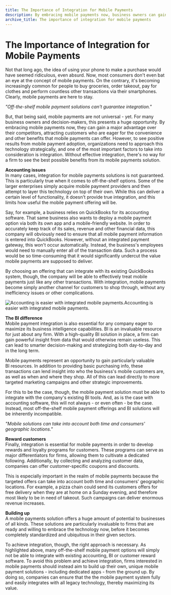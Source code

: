 ```yaml
---
title: The Importance of Integration for Mobile Payments
description: By embracing mobile payments now, business owners can gain a major advantage over competitors and attracting customers eager for the convenience.
archive_title: The importance of integration for mobile payments
---
```


# The Importance of Integration for Mobile Payments

Not that long ago, the idea of using your phone to make a purchase would have seemed ridiculous, even absurd. Now, most consumers don't even bat an eye at the concept of mobile payments. On the contrary, it's becoming increasingly common for people to buy groceries, order takeout, pay for clothes and perform countless other transactions via their smartphones. Clearly, mobile payments are here to stay.

_"Off-the-shelf mobile payment solutions can't guarantee integration."_

But, that being said, mobile payments are not universal - yet. For many business owners and decision-makers, this presents a huge opportunity. By embracing mobile payments now, they can gain a major advantage over their competitors, attracting customers who are eager for the convenience and other benefits that mobile payments can offer. However, to see positive results from mobile payment adoption, organizations need to approach this technology strategically, and one of the most important factors to take into consideration is integration. Without effective integration, there's no way for a firm to see the best possible benefits from its mobile payments solution.

**Accounting issues**  
In many cases, integration for mobile payments solutions is not guaranteed. This is particularly true when it comes to off-the-shelf options. Some of the larger enterprises simply acquire mobile payment providers and then attempt to layer this technology on top of their own. While this can deliver a certain level of functionality, it doesn't provide true integration, and this limits how useful the mobile payment offering will be. 

Say, for example, a business relies on QuickBooks for its accounting software. That same business also wants to deploy a mobile payment option via both its own app and a mobile-friendly website. In order to accurately keep track of its sales, revenue and other financial data, this company will obviously need to ensure that all mobile payment information is entered into QuickBooks. However, without an integrated payment gateway, this won't occur automatically. Instead, the business's employees would need to manually enter all of the transaction data. Such a process would be so time-consuming that it would significantly undercut the value mobile payments are supposed to deliver. 

By choosing an offering that can integrate with its existing QuickBooks system, though, the company will be able to effectively treat mobile payments just like any other transactions. With integration, mobile payments become simply another channel for customers to shop through, without any inefficiency issues or other complications.

![Accounting is easier with integrated mobile payments.](http://pictures.brafton.com/x_0_0_0_14098737_800.jpg)Accounting is easier with integrated mobile payments.

**The BI difference**  
Mobile payment integration is also essential for any company eager to maximize its business intelligence capabilities. BI is an invaluable resource for just about any firm. With a high-quality BI solution in place, a firm can gain powerful insight from data that would otherwise remain useless. This can lead to smarter decision-making and strategizing both day-to-day and in the long term. 

Mobile payments represent an opportunity to gain particularly valuable BI resources. In addition to providing basic purchasing info, these transactions can lend insight into who the business's mobile customers are, as well as when and where they shop. All of this can lead directly to more targeted marketing campaigns and other strategic improvements.

For this to be the case, though, the mobile payment solution must be able to integrate with the company's existing BI tools. And, as is the case with accounting software, this will not always - or even often - be the case. Instead, most off-the-shelf mobile payment offerings and BI solutions will be inherently incompatible. 

_"Mobile solutions can take into account both time and consumers' geographic locations."_

**Reward customers**  
Finally, integration is essential for mobile payments in order to develop rewards and loyalty programs for customers. These programs can serve as major differentiators for firms, allowing them to cultivate a dedicated following. Additionally, by collecting and analyzing customer data, companies can offer customer-specific coupons and discounts.

This is especially important in the realm of mobile payments because the targeted offers can take into account both time and consumers' geographic locations. For example, a pizza chain could send its customers offers for free delivery when they are at home on a Sunday evening, and therefore most likely to be in need of takeout. Such campaigns can deliver enormous revenue increases.

**Building up**  
A mobile payments solution offers a huge amount of potential to businesses of all kinds. These solutions are particularly invaluable to firms that are ready and willing to embrace the technology now, before it becomes completely standardized and ubiquitous in their given sectors.

To achieve integration, though, the right approach is necessary. As highlighted above, many off-the-shelf mobile payment options will simply not be able to integrate with existing accounting, BI or customer reward software. To avoid this problem and achieve integration, firms interested in mobile payments should instead aim to build up their own, unique mobile payment solutions - including dedicated apps - from the ground up. By doing so, companies can ensure that the the mobile payment system fully and easily integrates with all legacy technology, thereby maximizing its value.
